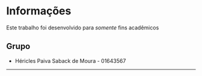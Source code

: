 # Informações

Este trabalho foi desenvolvido para <i>somente</i> fins acadêmicos

## Grupo

* Héricles Paiva Saback de Moura - 01643567
---
